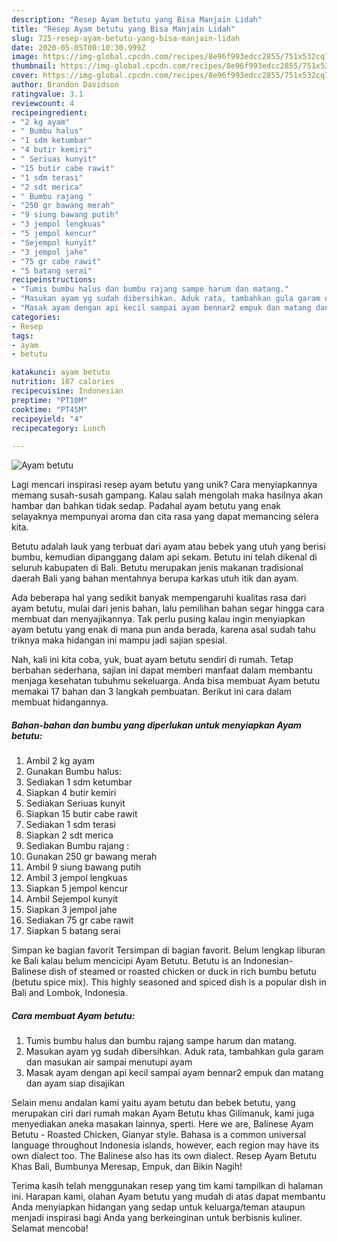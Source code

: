```yaml
---
description: "Resep Ayam betutu yang Bisa Manjain Lidah"
title: "Resep Ayam betutu yang Bisa Manjain Lidah"
slug: 725-resep-ayam-betutu-yang-bisa-manjain-lidah
date: 2020-05-05T00:10:30.999Z
image: https://img-global.cpcdn.com/recipes/8e96f993edcc2855/751x532cq70/ayam-betutu-foto-resep-utama.jpg
thumbnail: https://img-global.cpcdn.com/recipes/8e96f993edcc2855/751x532cq70/ayam-betutu-foto-resep-utama.jpg
cover: https://img-global.cpcdn.com/recipes/8e96f993edcc2855/751x532cq70/ayam-betutu-foto-resep-utama.jpg
author: Brandon Davidson
ratingvalue: 3.1
reviewcount: 4
recipeingredient:
- "2 kg ayam"
- " Bumbu halus"
- "1 sdm ketumbar"
- "4 butir kemiri"
- " Seriuas kunyit"
- "15 butir cabe rawit"
- "1 sdm terasi"
- "2 sdt merica"
- " Bumbu rajang "
- "250 gr bawang merah"
- "9 siung bawang putih"
- "3 jempol lengkuas"
- "5 jempol kencur"
- "Sejempol kunyit"
- "3 jempol jahe"
- "75 gr cabe rawit"
- "5 batang serai"
recipeinstructions:
- "Tumis bumbu halus dan bumbu rajang sampe harum dan matang."
- "Masukan ayam yg sudah dibersihkan. Aduk rata, tambahkan gula garam dan masukan air sampai menutupi ayam"
- "Masak ayam dengan api kecil sampai ayam bennar2 empuk dan matang dan ayam siap disajikan"
categories:
- Resep
tags:
- ayam
- betutu

katakunci: ayam betutu 
nutrition: 187 calories
recipecuisine: Indonesian
preptime: "PT10M"
cooktime: "PT45M"
recipeyield: "4"
recipecategory: Lunch

---
```



![Ayam betutu](https://img-global.cpcdn.com/recipes/8e96f993edcc2855/751x532cq70/ayam-betutu-foto-resep-utama.jpg)

Lagi mencari inspirasi resep ayam betutu yang unik? Cara menyiapkannya memang susah-susah gampang. Kalau salah mengolah maka hasilnya akan hambar dan bahkan tidak sedap. Padahal ayam betutu yang enak selayaknya mempunyai aroma dan cita rasa yang dapat memancing selera kita.

Betutu adalah lauk yang terbuat dari ayam atau bebek yang utuh yang berisi bumbu, kemudian dipanggang dalam api sekam. Betutu ini telah dikenal di seluruh kabupaten di Bali. Betutu merupakan jenis makanan tradisional daerah Bali yang bahan mentahnya berupa karkas utuh itik dan ayam.

Ada beberapa hal yang sedikit banyak mempengaruhi kualitas rasa dari ayam betutu, mulai dari jenis bahan, lalu pemilihan bahan segar hingga cara membuat dan menyajikannya. Tak perlu pusing kalau ingin menyiapkan ayam betutu yang enak di mana pun anda berada, karena asal sudah tahu triknya maka hidangan ini mampu jadi sajian spesial.


Nah, kali ini kita coba, yuk, buat ayam betutu sendiri di rumah. Tetap berbahan sederhana, sajian ini dapat memberi manfaat dalam membantu menjaga kesehatan tubuhmu sekeluarga. Anda bisa membuat Ayam betutu memakai 17 bahan dan 3 langkah pembuatan. Berikut ini cara dalam membuat hidangannya.

<!--inarticleads1-->

##### Bahan-bahan dan bumbu yang diperlukan untuk menyiapkan Ayam betutu:

1. Ambil 2 kg ayam
1. Gunakan  Bumbu halus:
1. Sediakan 1 sdm ketumbar
1. Siapkan 4 butir kemiri
1. Sediakan  Seriuas kunyit
1. Siapkan 15 butir cabe rawit
1. Sediakan 1 sdm terasi
1. Siapkan 2 sdt merica
1. Sediakan  Bumbu rajang :
1. Gunakan 250 gr bawang merah
1. Ambil 9 siung bawang putih
1. Ambil 3 jempol lengkuas
1. Siapkan 5 jempol kencur
1. Ambil Sejempol kunyit
1. Siapkan 3 jempol jahe
1. Sediakan 75 gr cabe rawit
1. Siapkan 5 batang serai


Simpan ke bagian favorit Tersimpan di bagian favorit. Belum lengkap liburan ke Bali kalau belum mencicipi Ayam Betutu. Betutu is an Indonesian-Balinese dish of steamed or roasted chicken or duck in rich bumbu betutu (betutu spice mix). This highly seasoned and spiced dish is a popular dish in Bali and Lombok, Indonesia. 

<!--inarticleads2-->

##### Cara membuat Ayam betutu:

1. Tumis bumbu halus dan bumbu rajang sampe harum dan matang.
1. Masukan ayam yg sudah dibersihkan. Aduk rata, tambahkan gula garam dan masukan air sampai menutupi ayam
1. Masak ayam dengan api kecil sampai ayam bennar2 empuk dan matang dan ayam siap disajikan


Selain menu andalan kami yaitu ayam betutu dan bebek betutu, yang merupakan ciri dari rumah makan Ayam Betutu khas Gilimanuk, kami juga menyediakan aneka masakan lainnya, sperti. Here we are, Balinese Ayam Betutu - Roasted Chicken, Gianyar style. Bahasa is a common universal language throughout Indonesia islands, however, each region may have its own dialect too. The Balinese also has its own dialect. Resep Ayam Betutu Khas Bali, Bumbunya Meresap, Empuk, dan Bikin Nagih! 

Terima kasih telah menggunakan resep yang tim kami tampilkan di halaman ini. Harapan kami, olahan Ayam betutu yang mudah di atas dapat membantu Anda menyiapkan hidangan yang sedap untuk keluarga/teman ataupun menjadi inspirasi bagi Anda yang berkeinginan untuk berbisnis kuliner. Selamat mencoba!
